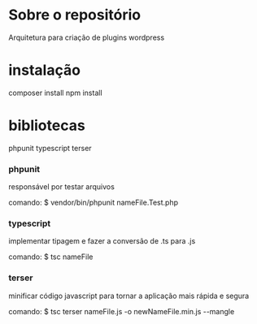 # Sobre o repositório

Arquitetura para criação de plugins wordpress

# instalação

composer install
npm install

# bibliotecas

phpunit
typescript
terser

### phpunit

responsável por testar arquivos

comando: $ vendor/bin/phpunit nameFile.Test.php

### typescript

implementar tipagem e fazer a conversão de .ts para .js

comando: $ tsc nameFile

### terser

minificar código javascript para tornar a aplicação mais rápida e segura

comando: $ tsc terser nameFile.js -o newNameFile.min.js --mangle



